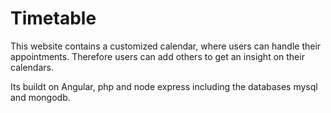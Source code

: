 # Timetable

This website contains a customized calendar, where users can handle their appointments.
Therefore users can add others to get an insight on their calendars.

Its buildt on Angular, php and node express including the databases mysql and mongodb.

